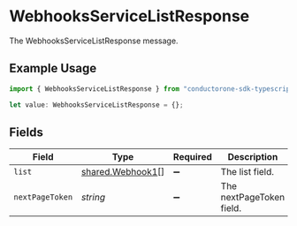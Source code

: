 # WebhooksServiceListResponse

The WebhooksServiceListResponse message.

## Example Usage

```typescript
import { WebhooksServiceListResponse } from "conductorone-sdk-typescript/sdk/models/shared";

let value: WebhooksServiceListResponse = {};
```

## Fields

| Field                                                       | Type                                                        | Required                                                    | Description                                                 |
| ----------------------------------------------------------- | ----------------------------------------------------------- | ----------------------------------------------------------- | ----------------------------------------------------------- |
| `list`                                                      | [shared.Webhook1](../../../sdk/models/shared/webhook1.md)[] | :heavy_minus_sign:                                          | The list field.                                             |
| `nextPageToken`                                             | *string*                                                    | :heavy_minus_sign:                                          | The nextPageToken field.                                    |